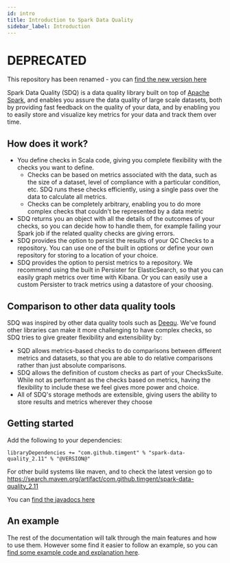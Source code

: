 ```yaml
---
id: intro
title: Introduction to Spark Data Quality
sidebar_label: Introduction
---
```


# DEPRECATED
This repository has been renamed - you can [find the new version here](https://github.com/timgent/data-flare)

Spark Data Quality (SDQ) is a data quality library built on top of [Apache Spark](https://spark.apache.org/), and enables
you assure the data quality of large scale datasets, both by providing fast feedback on the quality of your data, and
by enabling you to easily store and visualize key metrics for your data and track them over time.

## How does it work?
* You define checks in Scala code, giving you complete flexibility with the checks you want to define.
  * Checks can be based on metrics associated with the data, such as the size of a dataset, level of compliance with a
particular condition, etc. SDQ runs these checks efficiently, using a single pass over the data to calculate all
metrics.
  * Checks can be completely arbitrary, enabling you to do more complex checks that couldn't be represented by a data 
metric
* SDQ returns you an object with all the details of the outcomes of your checks, so you can decide how to
handle them, for example failing your Spark job if the related quality checks are giving errors.
* SDQ provides the option to persist the results of your QC Checks to a repository. You can use one of the
built in options or define your own repository for storing to a location of your choice.
* SDQ provides the option to persist metrics to a repository. We recommend using the built in Persister for 
ElasticSearch, so that you can easily graph metrics over time with Kibana. Or you can easily use a custom Persister to
track metrics using a datastore of your choosing.

## Comparison to other data quality tools
SDQ was inspired by other data quality tools such as [Deequ](https://github.com/awslabs/deequ). We've found other
libraries can make it more challenging to have complex checks, so SDQ tries to give greater flexibility and
extensibility by:

* SQD allows metrics-based checks to do comparisons between different metrics and datasets, so that you are able to do
relative comparisons rather than just absolute comparisons.
* SDQ allows the definition of custom checks as part of your ChecksSuite. While not as performant as the checks based on
metrics, having the flexibility to include these we feel gives more power and choice.
* All of SDQ's storage methods are extensible, giving users the ability to store results and metrics wherever they 
choose

## Getting started
Add the following to your dependencies:
```
libraryDependencies += "com.github.timgent" % "spark-data-quality_2.11" % "@VERSION@"
```
For other build systems like maven, and to check the latest version go to 
https://search.maven.org/artifact/com.github.timgent/spark-data-quality_2.11

You can [find the javadocs here](https://www.javadoc.io/doc/com.github.timgent/spark-data-quality_2.11/latest/index.html#package)

## An example
The rest of the documentation will talk through the main features and how to use them. However some find it easier to
follow an example, so you can 
[find some example code and explanation here](https://github.com/timgent/spark-data-quality/tree/master/src/main/scala/com/github/timgent/sparkdataquality/examples).
